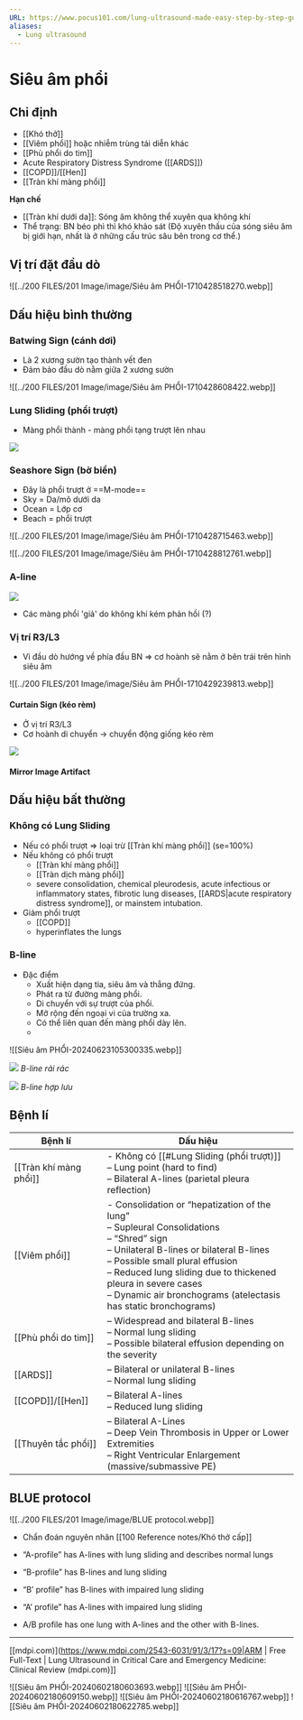 ```yaml
---
URL: https://www.pocus101.com/lung-ultrasound-made-easy-step-by-step-guide/
aliases:
  - Lung ultrasound
---
```

# Siêu âm phổi
## Chỉ định
- [[Khó thở]]
- [[Viêm phổi]] hoặc nhiễm trùng tái diễn khác
- [[Phù phổi do tim]]
- Acute Respiratory Distress Syndrome ([[ARDS]])
- [[COPD]]/[[Hen]]
- [[Tràn khí màng phổi]]

**Hạn chế**
- [[Tràn khí dưới da]]: Sóng âm không thể xuyên qua không khí
- Thể trạng: BN béo phì thì khó khảo sát (Độ xuyên thấu của sóng siêu âm bị giới hạn, nhất là ở những cấu trúc sâu bên trong cơ thể.)

## Vị trí đặt đầu dò
![[../200 FILES/201 Image/image/Siêu âm PHỔI-1710428518270.webp]]

## Dấu hiệu bình thường
### Batwing Sign (cánh dơi)
- Là 2 xương sườn tạo thành vết đen
- Đảm bảo đầu dò nằm giữa 2 xương sườn

![[../200 FILES/201 Image/image/Siêu âm PHỔI-1710428608422.webp]]

### Lung Sliding (phổi trượt)
- Màng phổi thành - màng phổi tạng trượt lên nhau

![](https://pocus101.b-cdn.net/wp-content/uploads/2020/10/Ultrasound-Lung-Sliding-with-Linear-Probe.gif)

### Seashore Sign (bờ biển)
- Đây là phổi trượt ở ==M-mode==
- Sky = Da/mô dưới da
- Ocean = Lớp cơ
- Beach = phổi trượt

![[../200 FILES/201 Image/image/Siêu âm PHỔI-1710428715463.webp]]

![[../200 FILES/201 Image/image/Siêu âm PHỔI-1710428812761.webp]]

### A-line
![](https://pocus101.b-cdn.net/wp-content/uploads/2020/10/A-lines-with-Lung-Sliding-Labeled.gif)

- Các màng phổi 'giả' do không khí kém phản hồi (?)

### Vị trí R3/L3
- Vì đầu dò hướng về phía đầu BN => cơ hoành sẽ nằm ở bên trái trên hình siêu âm


![[../200 FILES/201 Image/image/Siêu âm PHỔI-1710429239813.webp]]

#### Curtain Sign (kéo rèm)
- Ở vị trí R3/L3
- Cơ hoành di chuyển -> chuyển động giống kéo rèm

![](https://pocus101.b-cdn.net/wp-content/uploads/2020/10/Curtain-Sign-on-Lung-Ultrasound.gif)

#### Mirror Image Artifact


## Dấu hiệu bất thường
### Không có Lung Sliding
- Nếu có phổi trượt => loại trừ [[Tràn khí màng phổi]] (se=100%)
- Nếu không có phổi trượt
	- [[Tràn khí màng phổi]]
	- [[Tràn dịch màng phổi]]
	- severe consolidation, chemical pleurodesis, acute infectious or inflammatory states, fibrotic lung diseases, [[ARDS|acute respiratory distress syndrome]], or mainstem intubation.
- Giảm phổi trượt
	- [[COPD]]
	- hyperinflates the lungs

### B-line
- Đặc điểm
	- Xuất hiện dạng tia, siêu âm và thẳng đứng.
	- Phát ra từ đường màng phổi.
	- Di chuyển với sự trượt của phổi.
	- Mở rộng đến ngoại vi của trường xa.
	- Có thể liên quan đến màng phổi dày lên.
	- 


![[Siêu âm PHỔI-20240623105300335.webp]]

![](https://pocus101.b-cdn.net/wp-content/uploads/2020/03/Few-B-Lines.gif)
*B-line rải rác*

![](https://pocus101.b-cdn.net/wp-content/uploads/2020/10/Confluent-B-Lines-Lung-Ultrasound.gif)
*B-line hợp lưu*


## Bệnh lí

| Bệnh lí                | Dấu hiệu                                                                                                                                                                                                                                                                                                             |
| ---------------------- | -------------------------------------------------------------------------------------------------------------------------------------------------------------------------------------------------------------------------------------------------------------------------------------------------------------------- |
| [[Tràn khí màng phổi]] | - Không có [[#Lung Sliding (phổi trượt)]]<br>– Lung point (hard to find)<br>– Bilateral A-lines (parietal pleura reflection)                                                                                                                                                                                         |
| [[Viêm phổi]]          | - Consolidation or “hepatization of the lung”<br>– Supleural Consolidations<br>– “Shred” sign<br>– Unilateral B-lines or bilateral B-lines<br>– Possible small plural effusion<br>– Reduced lung sliding due to thickened pleura in severe cases<br>– Dynamic air bronchograms (atelectasis has static bronchograms) |
| [[Phù phổi do tim]]    | – Widespread and bilateral B-lines<br>– Normal lung sliding<br>– Possible bilateral effusion depending on the severity                                                                                                                                                                                               |
| [[ARDS]]               | – Bilateral or unilateral B-lines<br>– Normal lung sliding                                                                                                                                                                                                                                                           |
| [[COPD]]/[[Hen]]       | – Bilateral A-lines<br>– Reduced lung sliding                                                                                                                                                                                                                                                                        |
| [[Thuyên tắc phổi]]    | – Bilateral A-Lines<br>– Deep Vein Thrombosis in Upper or Lower Extremities<br>– Right Ventricular Enlargement (massive/submassive PE)                                                                                                                                                                               |
## BLUE protocol
![[../200 FILES/201 Image/image/BLUE protocol.webp]]

- Chẩn đoán nguyên nhân [[100 Reference notes/Khó thở cấp]]

- “A-profile” has A-lines with lung sliding and describes normal lungs
- “B-profile” has B-lines and lung sliding
- “B’ profile” has B-lines with impaired lung sliding
- “A’ profile” has A-lines with impaired lung sliding
- A/B profile has one lung with A-lines and the other with B-lines.




---
[[mdpi.com)](https://www.mdpi.com/2543-6031/91/3/17?s=09|ARM | Free Full-Text | Lung Ultrasound in Critical Care and Emergency Medicine: Clinical Review (mdpi.com)]]

![[Siêu âm PHỔI-20240602180603693.webp]]
![[Siêu âm PHỔI-20240602180609150.webp]]
![[Siêu âm PHỔI-20240602180616767.webp]]
![[Siêu âm PHỔI-20240602180622785.webp]]